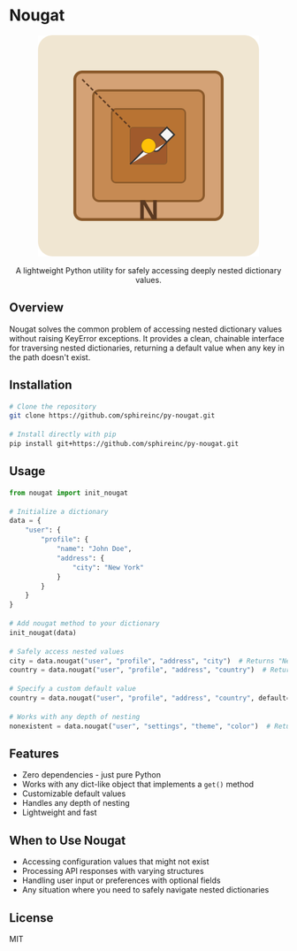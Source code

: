 # Nougat

<div align="center">
    <img src="logo/primary.svg" width="400px"  alt="logo" />

A lightweight Python utility for safely accessing deeply nested dictionary values.
</div>

## Overview

Nougat solves the common problem of accessing nested dictionary values without raising KeyError exceptions. It provides a clean, chainable interface for traversing nested dictionaries, returning a default value when any key in the path doesn't exist.

## Installation

```bash
# Clone the repository
git clone https://github.com/sphireinc/py-nougat.git

# Install directly with pip
pip install git+https://github.com/sphireinc/py-nougat.git
```

## Usage

```python
from nougat import init_nougat

# Initialize a dictionary
data = {
    "user": {
        "profile": {
            "name": "John Doe",
            "address": {
                "city": "New York"
            }
        }
    }
}

# Add nougat method to your dictionary
init_nougat(data)

# Safely access nested values
city = data.nougat("user", "profile", "address", "city")  # Returns "New York"
country = data.nougat("user", "profile", "address", "country")  # Returns None (default)

# Specify a custom default value
country = data.nougat("user", "profile", "address", "country", default="Unknown")  # Returns "Unknown"

# Works with any depth of nesting
nonexistent = data.nougat("user", "settings", "theme", "color")  # Returns None, no errors
```

## Features

- Zero dependencies - just pure Python
- Works with any dict-like object that implements a `get()` method
- Customizable default values
- Handles any depth of nesting
- Lightweight and fast

## When to Use Nougat

- Accessing configuration values that might not exist
- Processing API responses with varying structures
- Handling user input or preferences with optional fields
- Any situation where you need to safely navigate nested dictionaries

## License

MIT
